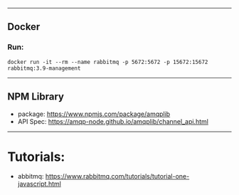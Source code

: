 _____
## Docker
### Run:
`docker run -it --rm --name rabbitmq -p 5672:5672 -p 15672:15672 rabbitmq:3.9-management`

_____
## NPM Library
- package: https://www.npmjs.com/package/amqplib
- API Spec: https://amqp-node.github.io/amqplib/channel_api.html

___
# Tutorials:
* abbitmq: https://www.rabbitmq.com/tutorials/tutorial-one-javascript.html